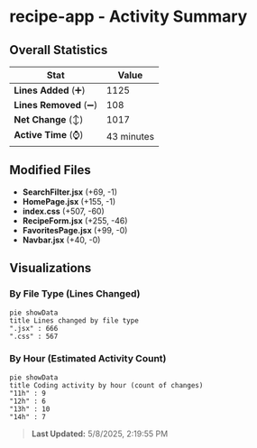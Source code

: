 # recipe-app - Activity Summary 

## Overall Statistics

| Stat                   | Value                                                             |
| ---------------------- | ----------------------------------------------------------------- |
| **Lines Added** (➕)   | 1125                                          |
| **Lines Removed** (➖) | 108                                        |
| **Net Change** (↕)    | 1017                |
| **Active Time** (⌚)   | 43 minutes |


## Modified Files
- **SearchFilter.jsx** (+69, -1)
- **HomePage.jsx** (+155, -1)
- **index.css** (+507, -60)
- **RecipeForm.jsx** (+255, -46)
- **FavoritesPage.jsx** (+99, -0)
- **Navbar.jsx** (+40, -0)

## Visualizations

### By File Type (Lines Changed)

```mermaid
pie showData
title Lines changed by file type
".jsx" : 666
".css" : 567
```

### By Hour (Estimated Activity Count)

```mermaid
pie showData
title Coding activity by hour (count of changes)
"11h" : 9
"12h" : 6
"13h" : 10
"14h" : 7
```


> **Last Updated:** 5/8/2025, 2:19:55 PM